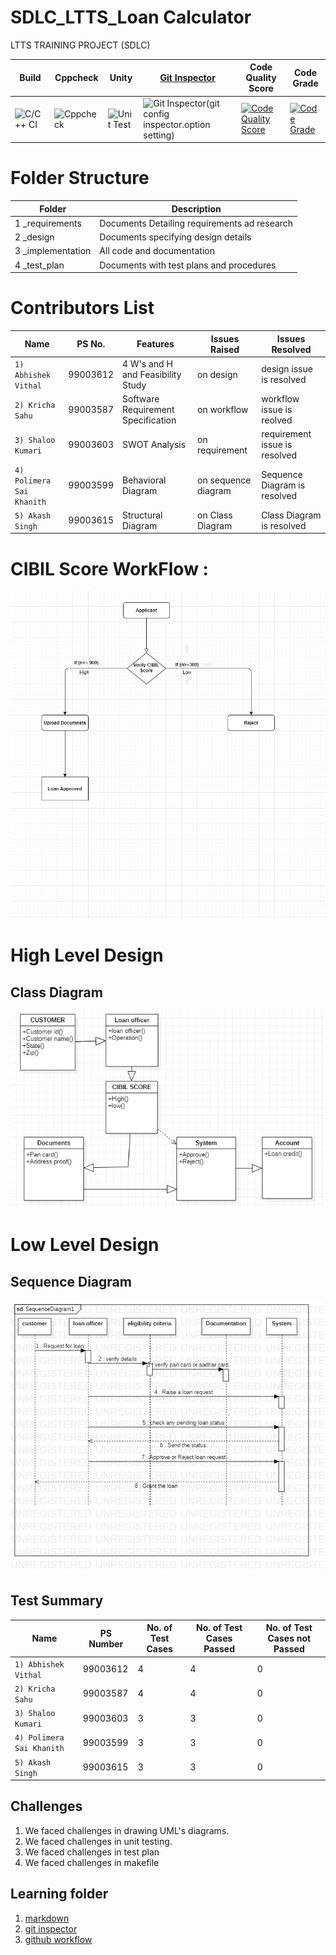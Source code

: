 # SDLC_LTTS_Loan Calculator
LTTS TRAINING PROJECT (SDLC)


Build | Cppcheck | Unity | [Git Inspector](https://99003612.github.io/SDLC_LTTS/result)| Code Quality Score | Code Grade
------|----------|-------|-------------------------------------------------------------|--------------------|------------
![C/C++ CI](https://github.com/99003612/SDLC_LTTS/workflows/C/C++%20CI/badge.svg) |![Cppcheck](https://github.com/99003612/SDLC_LTTS/workflows/Cppcheck/badge.svg)| ![Unit Test](https://github.com/99003612/SDLC_LTTS/workflows/Unit%20Test/badge.svg) | ![Git Inspector](https://github.com/99003612/SDLC_LTTS/workflows/Git%20Inspector/badge.svg)(git config inspector.option setting)|[![Code Quality Score](https://www.code-inspector.com/project/18993/score/svg)](https://www.code-inspector.com/public/project/18993/SDLC_LTTS/dashboard)|[![Code Grade](https://www.code-inspector.com/project/18993/status/svg)](https://frontend.code-inspector.com/public/project/18993/SDLC_LTTS/dashboard)


# Folder Structure

Folder |  Description
------------- | -------------
1 _requirements | Documents Detailing requirements ad research
2 _design  | Documents specifying design details
3 _implementation | All code and documentation
4 _test_plan | Documents with test plans and procedures

# Contributors List

Name                     |  PS No.   | Features                         | Issues Raised       | Issues Resolved
-------------------------|-----------|----------------------------------|---------------------|---------------------------------
`1) Abhishek Vithal`     | 99003612  |4 W's and H and Feasibility Study | on design           | design issue is resolved
`2) Kricha Sahu`         | 99003587  |Software Requirement Specification| on workflow         | workflow issue is reolved
`3) Shaloo Kumari`       | 99003603  |SWOT Analysis                     | on requirement      | requirement issue is resolved
`4) Polimera Sai Khanith`| 99003599  |Behavioral Diagram                | on sequence diagram | Sequence Diagram is resolved
`5) Akash Singh`         | 99003615  |Structural Diagram                | on Class Diagram    | Class Diagram is resolved

# CIBIL Score WorkFlow :


![alt text](https://github.com/99003612/SDLC_LTTS/blob/main/_CIBIL%20Score/CIBIL%20SCORE%20WORKFLOW.png)

# High Level Design

## Class Diagram

![alt text](https://github.com/99003612/SDLC_LTTS/blob/main/Class%20Diagram.png)




# Low Level Design

## Sequence Diagram 
![alt text](https://github.com/99003612/SDLC_LTTS/blob/main/SequenceDiagram1.png)

## Test Summary

Name | PS Number | No. of Test Cases | No. of Test Cases Passed | No. of Test Cases not Passed 
-----|-----------|-------------------|--------------------------|------------------------------
`1) Abhishek Vithal`     | 99003612  | 4  | 4  | 0
`2) Kricha Sahu`         | 99003587  | 4  | 4  | 0
`3) Shaloo Kumari`       | 99003603  | 3  | 3  | 0
`4) Polimera Sai Khanith`| 99003599  | 3  | 3  | 0
`5) Akash Singh`         | 99003615  | 3  | 3  | 0



## Challenges

1. We faced challenges in drawing UML's diagrams.
2. We faced challenges in unit testing.
3. We faced challenges in test plan
4. We faced challenges in makefile

## Learning folder
1. [markdown](https://github.com/adam-p/markdown-here/wiki/Markdown-Cheatsheet)
2. [git inspector](https://github.com/ejwa/gitinspector.git)
3. [github workflow](https://docs.github.com/en/actions/learn-github-action)


